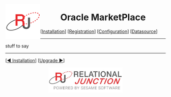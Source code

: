  <a href="http://www.sesamesoftware.com"><img align=left src="../images/RJOrbit110x110.png"></img></a> <h1 align="center"> Oracle MarketPlace </h1>

[[Installation](installguide.md)] [[Registration](RegistrationGuide.md)] [[Configuration](configurationGuide.md)] [[Datasource](DatasourceGuide.md)]

---

stuff to say

---
[[&#9664; Installation](installguide.md)] [[Upgrade &#9654;](upgrade.md)]

<p align="center" >  <a href="http://www.sesamesoftware.com"><img align=center src="../images/poweredBy.png" height="80px"></img></a> </p>
